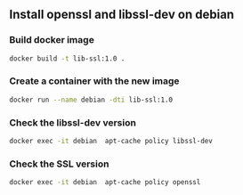 
## Install openssl and  libssl-dev on debian

### Build docker image

```bash
docker build -t lib-ssl:1.0 .
```

### Create a container with the new image

```bash
docker run --name debian -dti lib-ssl:1.0
```

### Check the libssl-dev version 

```bash
docker exec -it debian  apt-cache policy libssl-dev
```

### Check the SSL version 

```bash
docker exec -it debian  apt-cache policy openssl
